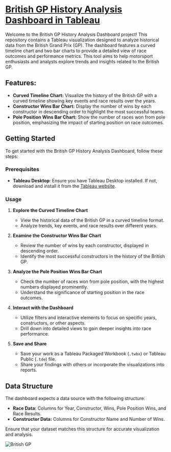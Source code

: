 # [British GP History Analysis Dashboard in Tableau](https://public.tableau.com/app/profile/pranjalinaik/viz/BritishGPF1History/BritishGP)

Welcome to the British GP History Analysis Dashboard project! This repository contains a Tableau visualization designed to analyze historical data from the British Grand Prix (GP). The dashboard features a curved timeline chart and two bar charts to provide a detailed view of race outcomes and performance metrics. This tool aims to help motorsport enthusiasts and analysts explore trends and insights related to the British GP.

## Features:

- **Curved Timeline Chart:** Visualize the history of the British GP with a curved timeline showing key events and race results over the years.
- **Constructor Wins Bar Chart:** Display the number of wins by each constructor in descending order to highlight the most successful teams.
- **Pole Position Wins Bar Chart:** Show the number of races won from pole position, emphasizing the impact of starting position on race outcomes.

## Getting Started

To get started with the British GP History Analysis Dashboard, follow these steps:

### Prerequisites

- **Tableau Desktop**: Ensure you have Tableau Desktop installed. If not, download and install it from the [Tableau website](https://www.tableau.com/products/desktop).

### Usage

1. **Explore the Curved Timeline Chart**

   - View the historical data of the British GP in a curved timeline format.
   - Analyze trends, key events, and race results over different years.

2. **Examine the Constructor Wins Bar Chart**

   - Review the number of wins by each constructor, displayed in descending order.
   - Identify the most successful constructors in the history of the British GP.

3. **Analyze the Pole Position Wins Bar Chart**

   - Check the number of races won from pole position, with the highest numbers displayed prominently.
   - Understand the significance of starting position in the race outcomes.

4. **Interact with the Dashboard**

   - Utilize filters and interactive elements to focus on specific years, constructors, or other aspects.
   - Drill down into detailed views to gain deeper insights into race performance.

5. **Save and Share**

   - Save your work as a Tableau Packaged Workbook (`.twbx`) or Tableau Public (`.tde`) file.
   - Share your findings with others or incorporate the visualizations into reports.

## Data Structure

The dashboard expects a data source with the following structure:

- **Race Data:** Columns for Year, Constructor, Wins, Pole Position Wins, and Race Results.
- **Constructor Data:** Columns for Constructor Name and Number of Wins.

Ensure that your dataset matches this structure for accurate visualization and analysis.

![British GP](https://github.com/user-attachments/assets/54414cc4-ff8c-4e4b-8774-41363f4ab200)
